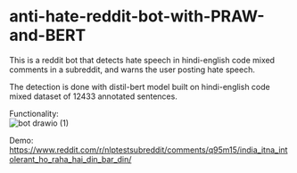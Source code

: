 # anti-hate-reddit-bot-with-PRAW-and-BERT

This is a reddit bot that detects hate speech in hindi-english code mixed comments in a subreddit, and warns the user posting hate speech.

The detection is done with distil-bert model built on hindi-english code mixed dataset of 12433 annotated sentences.

Functionality:  
![bot drawio (1)](https://user-images.githubusercontent.com/20969232/137581145-69a970df-7891-4b8e-b47f-a86a921c2aa8.png)

Demo:  
https://www.reddit.com/r/nlptestsubreddit/comments/q95m15/india_itna_intolerant_ho_raha_hai_din_bar_din/
